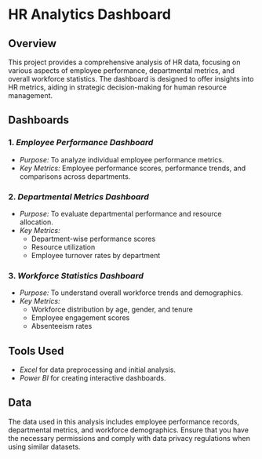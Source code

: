 # HR Analytics Dashboard

## Overview

This project provides a comprehensive analysis of HR data, focusing on various aspects of employee performance, departmental metrics, and overall workforce statistics. The dashboard is designed to offer insights into HR metrics, aiding in strategic decision-making for human resource management.

## Dashboards

### 1. *Employee Performance Dashboard*
   - *Purpose:* To analyze individual employee performance metrics.
   - *Key Metrics:* Employee performance scores, performance trends, and comparisons across departments.

### 2. *Departmental Metrics Dashboard*
   - *Purpose:* To evaluate departmental performance and resource allocation.
   - *Key Metrics:*
     - Department-wise performance scores
     - Resource utilization
     - Employee turnover rates by department

### 3. *Workforce Statistics Dashboard*
   - *Purpose:* To understand overall workforce trends and demographics.
   - *Key Metrics:*
     - Workforce distribution by age, gender, and tenure
     - Employee engagement scores
     - Absenteeism rates

## Tools Used
- *Excel* for data preprocessing and initial analysis.
- *Power BI* for creating interactive dashboards.

## Data
The data used in this analysis includes employee performance records, departmental metrics, and workforce demographics. Ensure that you have the necessary permissions and comply with data privacy regulations when using similar datasets.

